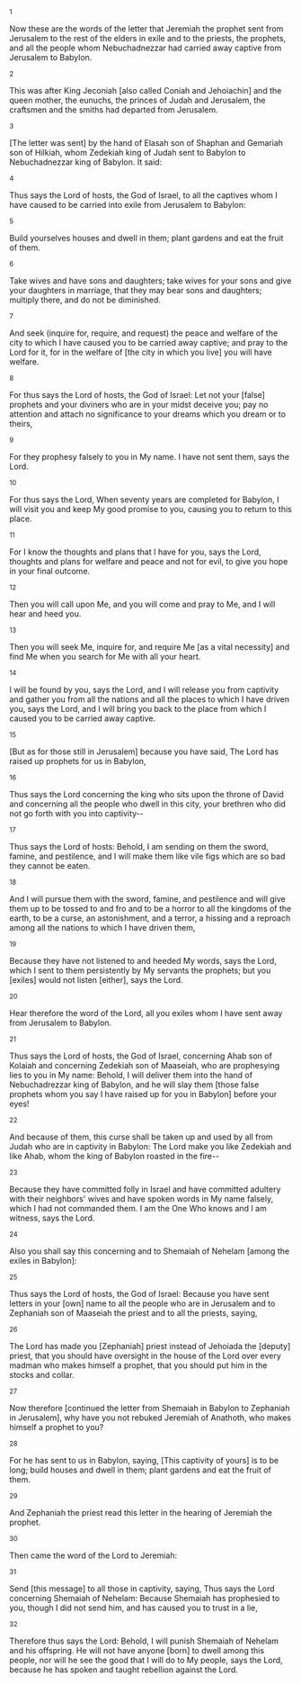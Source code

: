 <sup>1</sup> 

Now these are the words of the letter that Jeremiah the prophet sent from Jerusalem to the rest of the elders in exile and to the priests, the prophets, and all the people whom Nebuchadnezzar had carried away captive from Jerusalem to Babylon. 

<sup>2</sup> 

This was after King Jeconiah [also called Coniah and Jehoiachin] and the queen mother, the eunuchs, the princes of Judah and Jerusalem, the craftsmen and the smiths had departed from Jerusalem. 

<sup>3</sup> 

[The letter was sent] by the hand of Elasah son of Shaphan and Gemariah son of Hilkiah, whom Zedekiah king of Judah sent to Babylon to Nebuchadnezzar king of Babylon. It said: 

<sup>4</sup> 

Thus says the Lord of hosts, the God of Israel, to all the captives whom I have caused to be carried into exile from Jerusalem to Babylon: 

<sup>5</sup> 

Build yourselves houses and dwell in them; plant gardens and eat the fruit of them. 

<sup>6</sup> 

Take wives and have sons and daughters; take wives for your sons and give your daughters in marriage, that they may bear sons and daughters; multiply there, and do not be diminished. 

<sup>7</sup> 

And seek (inquire for, require, and request) the peace and welfare of the city to which I have caused you to be carried away captive; and pray to the Lord for it, for in the welfare of [the city in which you live] you will have welfare. 

<sup>8</sup> 

For thus says the Lord of hosts, the God of Israel: Let not your [false] prophets and your diviners who are in your midst deceive you; pay no attention and attach no significance to your dreams which you dream or to theirs, 

<sup>9</sup> 

For they prophesy falsely to you in My name. I have not sent them, says the Lord. 

<sup>10</sup> 

For thus says the Lord, When seventy years are completed for Babylon, I will visit you and keep My good promise to you, causing you to return to this place. 

<sup>11</sup> 

For I know the thoughts and plans that I have for you, says the Lord, thoughts and plans for welfare and peace and not for evil, to give you hope in your final outcome. 

<sup>12</sup> 

Then you will call upon Me, and you will come and pray to Me, and I will hear and heed you. 

<sup>13</sup> 

Then you will seek Me, inquire for, and require Me [as a vital necessity] and find Me when you search for Me with all your heart. 

<sup>14</sup> 

I will be found by you, says the Lord, and I will release you from captivity and gather you from all the nations and all the places to which I have driven you, says the Lord, and I will bring you back to the place from which I caused you to be carried away captive. 

<sup>15</sup> 

[But as for those still in Jerusalem] because you have said, The Lord has raised up prophets for us in Babylon, 

<sup>16</sup> 

Thus says the Lord concerning the king who sits upon the throne of David and concerning all the people who dwell in this city, your brethren who did not go forth with you into captivity-- 

<sup>17</sup> 

Thus says the Lord of hosts: Behold, I am sending on them the sword, famine, and pestilence, and I will make them like vile figs which are so bad they cannot be eaten. 

<sup>18</sup> 

And I will pursue them with the sword, famine, and pestilence and will give them up to be tossed to and fro and to be a horror to all the kingdoms of the earth, to be a curse, an astonishment, and a terror, a hissing and a reproach among all the nations to which I have driven them, 

<sup>19</sup> 

Because they have not listened to and heeded My words, says the Lord, which I sent to them persistently by My servants the prophets; but you [exiles] would not listen [either], says the Lord. 

<sup>20</sup> 

Hear therefore the word of the Lord, all you exiles whom I have sent away from Jerusalem to Babylon. 

<sup>21</sup> 

Thus says the Lord of hosts, the God of Israel, concerning Ahab son of Kolaiah and concerning Zedekiah son of Maaseiah, who are prophesying lies to you in My name: Behold, I will deliver them into the hand of Nebuchadrezzar king of Babylon, and he will slay them [those false prophets whom you say I have raised up for you in Babylon] before your eyes! 

<sup>22</sup> 

And because of them, this curse shall be taken up and used by all from Judah who are in captivity in Babylon: The Lord make you like Zedekiah and like Ahab, whom the king of Babylon roasted in the fire-- 

<sup>23</sup> 

Because they have committed folly in Israel and have committed adultery with their neighbors' wives and have spoken words in My name falsely, which I had not commanded them. I am the One Who knows and I am witness, says the Lord. 

<sup>24</sup> 

Also you shall say this concerning and to Shemaiah of Nehelam [among the exiles in Babylon]: 

<sup>25</sup> 

Thus says the Lord of hosts, the God of Israel: Because you have sent letters in your [own] name to all the people who are in Jerusalem and to Zephaniah son of Maaseiah the priest and to all the priests, saying, 

<sup>26</sup> 

The Lord has made you [Zephaniah] priest instead of Jehoiada the [deputy] priest, that you should have oversight in the house of the Lord over every madman who makes himself a prophet, that you should put him in the stocks and collar. 

<sup>27</sup> 

Now therefore [continued the letter from Shemaiah in Babylon to Zephaniah in Jerusalem], why have you not rebuked Jeremiah of Anathoth, who makes himself a prophet to you? 

<sup>28</sup> 

For he has sent to us in Babylon, saying, [This captivity of yours] is to be long; build houses and dwell in them; plant gardens and eat the fruit of them. 

<sup>29</sup> 

And Zephaniah the priest read this letter in the hearing of Jeremiah the prophet. 

<sup>30</sup> 

Then came the word of the Lord to Jeremiah: 

<sup>31</sup> 

Send [this message] to all those in captivity, saying, Thus says the Lord concerning Shemaiah of Nehelam: Because Shemaiah has prophesied to you, though I did not send him, and has caused you to trust in a lie, 

<sup>32</sup> 

Therefore thus says the Lord: Behold, I will punish Shemaiah of Nehelam and his offspring. He will not have anyone [born] to dwell among this people, nor will he see the good that I will do to My people, says the Lord, because he has spoken and taught rebellion against the Lord.